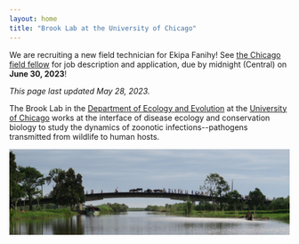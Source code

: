 ```yaml
---
layout: home
title: "Brook Lab at the University of Chicago"
---
```

<div class="bs-callout bs-callout-info">
  <p>We are recruiting a new field technician for Ekipa Fanihy! See <a href="/join/chicago-field-fellow">the Chicago field fellow</a> for job description and application, due by midnight (Central) on <strong>June 30, 2023</strong>!</p>
  <p><em>This page last updated May 28, 2023.</em></p>
</div>

The Brook Lab in the <a href="https://ecologyandevolution.uchicago.edu/">Department of Ecology and Evolution</a> at the <a href="https://uchicago.edu">University of Chicago</a> works at the interface of disease ecology and conservation biology to study the dynamics of zoonotic infections--pathogens transmitted from wildlife to human hosts.

<img src="/assets/mada-bridge.jpg" class="img-fluid" />
